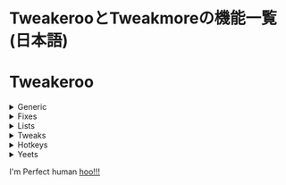 # TweakerooとTweakmoreの機能一覧(日本語) 
# Tweakeroo
<details>
  <summary>Generic</summary>
  <a href="#ギャハハ">・carpetAccuratePlacementProtocol</a><br>
  <p id="hoo">・clientPlacementRotation</p><br>
  ・fastLeftClickAllowTools<br>
  ・fastPlacementRememberOrientation<br>
  ・freeCameraPlayerInputs<br>
  ・freeCameraPlayerMovement<br>
  ・handRestockPre<br>
  ・hangableEntityBypassInverse<br>
  ・itemUsePacketCheckBypass<br>
  ・permanentSneakAllowInGUIs<br>
  ・placementRestrictionTiedToFast<br>
  ・potionWarningBeneficialOnly
</details>
<details>
  <summary>Fixes</summary>
</details>
<details>
  <summary>Lists</summary>
</details>
<details>
  <summary>Tweaks</summary>
</details>
<details>
  <summary>Hotkeys</summary>
</details>
<details>
  <summary>Yeets</summary>
</details>

<a id="ギャハハ">I'm Perfect human</a>
<a href="#hoo">hoo!!!</a>
